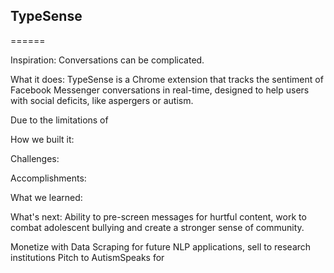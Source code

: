 ## TypeSense
======

Inspiration: Conversations can be complicated.

What it does: TypeSense is a Chrome extension that tracks the sentiment of Facebook Messenger conversations in real-time, designed to help users with social deficits, like aspergers or autism.

Due to the limitations of

How we built it:

Challenges:

Accomplishments:

What we learned:

What's next: Ability to pre-screen messages for hurtful content, work to combat adolescent bullying and create a stronger sense of community.

Monetize with Data Scraping for future NLP applications, sell to research institutions
Pitch to AutismSpeaks for
